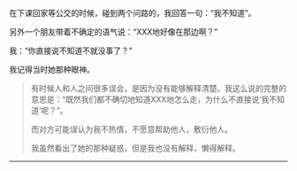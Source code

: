 在下课回家等公交的时候，碰到两个问路的，我回答一句：“我不知道”。

另外一个朋友带着不确定的语气说：“XXX地好像在那边啊？”

我：“你直接说不知道不就没事了？”

我记得当时她那种眼神。

> 有时候人和人之间很多误会，是因为没有能够解释清楚。我这么说的完整的意思是：“既然我们都不确切地知道XXX地怎么走，为什么不直接说‘我不知道’呢？”。
>
> 而对方可能误认为我不热情，不愿意帮助他人，敷衍他人。
>
> 我虽然看出了她的那种疑惑，但是我也没有解释，懒得解释。

---



